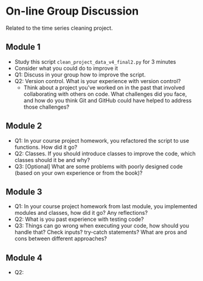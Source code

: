 # On-line Group Discussion 

Related to the time series cleaning project. 

## Module 1

- Study this script `clean_project_data_v4_final2.py` for 3 minutes
- Consider what you could do to improve it
- Q1: Discuss in your group how to improve the script. 
- Q2: Version control. What is your experience with version control? 
    - Think about a project you've worked on in the past that involved collaborating with others on code. What challenges did you face, and how do you think Git and GitHub could have helped to address those challenges?


## Module 2

- Q1: In your course project homework, you refactored the script to use functions. How did it go? 
- Q2: Classes. If you should introduce classes to improve the code, which classes should it be and why? 
- Q3: [Optional] What are some problems with poorly designed code (based on your own experience or from the book)? 


## Module 3

- Q1: In your course project homework from last module, you implemented modules and classes, how did it go? Any reflections?   
- Q2: What is you past experience with testing code? 
- Q3: Things can go wrong when executing your code, how should you handle that? Check inputs? try-catch statements? What are pros and cons between different approaches? 


## Module 4 

- Q2: 
